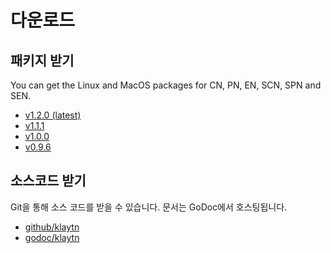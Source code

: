# 다운로드<a id="download"></a>

## 패키지 받기 <a id="get-the-packages"></a>
You can get the Linux and MacOS packages for CN, PN, EN, SCN, SPN and SEN.

- [v1.2.0 (latest)](v1.2.0.md)
- [v1.1.1](v1.1.1.md)
- [v1.0.0](v1.0.0.md)
- [v0.9.6](v0.9.6.md)

## 소스코드 받기 <a id="get-the-sources"></a>
Git을 통해 소스 코드를 받을 수 있습니다. 문서는 GoDoc에서 호스팅됩니다.

- [github/klaytn](https://github.com/klaytn/klaytn)
- [godoc/klaytn](https://godoc.org/github.com/klaytn/klaytn)

